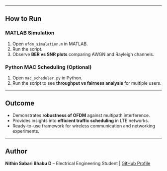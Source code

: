 
---

## How to Run

### MATLAB Simulation
1. Open `ofdm_simulation.m` in MATLAB.
2. Run the script.
3. Observe **BER vs SNR plots** comparing AWGN and Rayleigh channels.

### Python MAC Scheduling (Optional)
1. Open `mac_scheduler.py` in Python.
2. Run the script to see **throughput vs fairness analysis** for multiple users.

---

## Outcome
- Demonstrates **robustness of OFDM** against multipath interference.
- Provides insights into **efficient traffic scheduling** in LTE networks.
- Ready-to-use framework for wireless communication and networking experiments.

---

## Author
**Nithin Sabari Bhabu D** – Electrical Engineering Student | [GitHub Profile](https://github.com/YourUsername)
